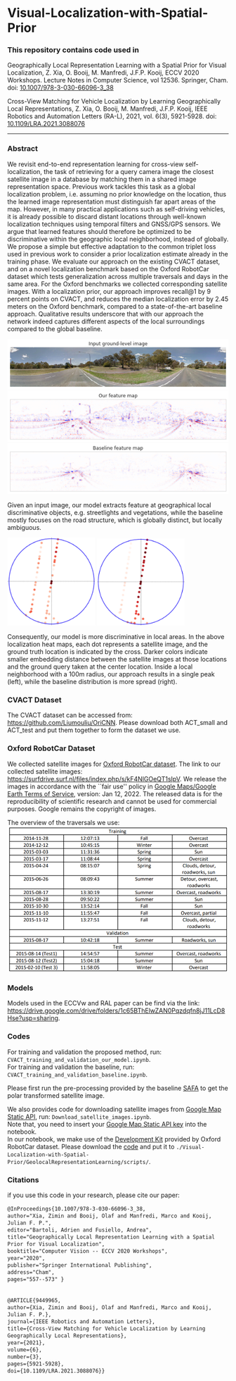 # Visual-Localization-with-Spatial-Prior

### This repository contains code used in
Geographically Local Representation Learning with a Spatial Prior for Visual Localization,
Z. Xia, O. Booij, M. Manfredi, J.F.P. Kooij,
ECCV 2020 Workshops. Lecture Notes in Computer Science, vol 12536. Springer, Cham.
doi: [10.1007/978-3-030-66096-3_38](https://link.springer.com/chapter/10.1007%2F978-3-030-66096-3_38)

Cross-View Matching for Vehicle Localization by Learning Geographically Local Representations,
Z. Xia, O. Booij, M. Manfredi, J.F.P. Kooij,
IEEE Robotics and Automation Letters (RA-L), 2021, vol. 6(3), 5921-5928.
doi: [10.1109/LRA.2021.3088076](https://ieeexplore.ieee.org/document/9449965/)

---------------------------------------------------
### Abstract
We revisit end-to-end representation learning for cross-view self-localization, the task of retrieving for a query camera image the closest satellite image in a database by matching them in a shared image representation space. Previous work tackles this task as a global localization problem, i.e. assuming no prior knowledge on the location, thus the learned image representation must distinguish far apart areas of the map. However, in many practical applications such as self-driving vehicles, it is already possible to discard distant locations through well-known localization techniques using temporal filters and GNSS/GPS sensors. We
argue that learned features should therefore be optimized to be discriminative within the geographic local neighborhood, instead of globally. We propose a simple but effective adaptation to the common triplet loss used in previous work to consider a prior localization estimate already in the training phase. We evaluate our approach on the existing CVACT dataset, and on a novel localization benchmark based on the Oxford RobotCar dataset which tests generalization across multiple traversals and days in the same area. For the Oxford benchmarks we collected corresponding satellite images. With a localization prior, our approach improves recall@1 by 9 percent points on CVACT, and reduces the median localization error by 2.45 meters on the Oxford benchmark, compared to a state-of-the-art baseline approach. Qualitative results underscore that with our approach the network indeed captures different aspects of the local surroundings compared to the global baseline.

![](images/ground_img.png)
![](images/featuremap_ours.png)
![](images/featuremap_baseline.png)

Given an input image, our model extracts feature at geographical local discriminative objects, e.g. streetlights and vegetations, while the baseline mostly focuses on the road structure, which is globally distinct, but locally ambiguous.

<img src="images/CVACT_100mheatmap_ours.png" width="200"> <img src="images/CVACT_100mheatmap_baseline.png" width="200">

Consequently, our model is more discriminative in local areas. In the above localization heat maps, each dot represents a satellite image, and the ground truth location is indicated by the cross. Darker colors indicate smaller embedding distance between the satellite images at those locations and the ground query taken at the center location. Inside a local neighborhood with a 100m radius, our approach results in a single peak (left), while the baseline distribution is more spread (right).


### CVACT Dataset
The CVACT dataset can be accessed from: https://github.com/Liumouliu/OriCNN.
Please download both ACT_small and ACT_test and put them together to form the dataset we use.

### Oxford RobotCar Dataset
We collected satellite images for [Oxford RobotCar dataset](https://robotcar-dataset.robots.ox.ac.uk/). The link to our collected satellite images: https://surfdrive.surf.nl/files/index.php/s/kF4NlGOeQT1sIpV.
We release the images in accordance with the ``fair use'' policy in [Google Maps/Google Earth Terms of Service](https://www.google.com/help/terms_maps/), version: Jan 12, 2022. The released data is for the reproducibility of scientific research and cannot be used for commercial purposes. Google remains the copyright of images.

The overview of the traversals we use:
![](images/overview_traversals.PNG)

### Models
Models used in the ECCVw and RAL paper can be find via the link: https://drive.google.com/drive/folders/1c65BThElwZAN0Pqzdqfn8jJ11LcD8Hse?usp=sharing.

### Codes
For training and validation the proposed method, run: `CVACT_training_and_validation_our_model.ipynb`.<br />
For training and validation the baseline, run: `CVACT_training_and_validation_baseline.ipynb`.

Please first run the pre-processing provided by the baseline [SAFA](https://github.com/shiyujiao/cross_view_localization_SAFA) to get the polar transformed satellite image.

We also provides code for downloading satellite images from [Google Map Static API](https://developers.google.com/maps/documentation/maps-static/overview), run: `Download_satellite_images.ipynb`.<br />
Note that, you need to insert your [Google Map Static API key](https://developers.google.com/maps/documentation/maps-static/get-api-key) into the notebook.<br />
In our notebook, we make use of the [Development Kit](https://robotcar-dataset.robots.ox.ac.uk/documentation/#development-kit) provided by Oxford RobotCar dataset. Please download the [code](https://github.com/ori-mrg/robotcar-dataset-sdk/releases/) and put it to `./Visual-Localization-with-Spatial-Prior/GeolocalRepresentationLearning/scripts/`.

### Citations
if you use this code in your research, please cite our paper:
```
@InProceedings{10.1007/978-3-030-66096-3_38, 
author="Xia, Zimin and Booij, Olaf and Manfredi, Marco and Kooij, Julian F. P.", 
editor="Bartoli, Adrien and Fusiello, Andrea", 
title="Geographically Local Representation Learning with a Spatial Prior for Visual Localization", 
booktitle="Computer Vision -- ECCV 2020 Workshops", 
year="2020", 
publisher="Springer International Publishing", 
address="Cham", 
pages="557--573" }


@ARTICLE{9449965, 
author={Xia, Zimin and Booij, Olaf and Manfredi, Marco and Kooij, Julian F. P.}, 
journal={IEEE Robotics and Automation Letters}, 
title={Cross-View Matching for Vehicle Localization by Learning Geographically Local Representations}, 
year={2021}, 
volume={6}, 
number={3}, 
pages={5921-5928}, 
doi={10.1109/LRA.2021.3088076}}
```
